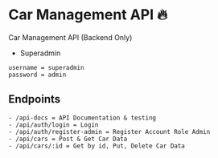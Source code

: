 # Car Management API 🔥

Car Management API (Backend Only)

- Superadmin

```
username = superadmin
password = admin
```

## Endpoints

```
- /api-docs = API Documentation & testing
- /api/auth/login = Login
- /api/auth/register-admin = Register Account Role Admin
- /api/cars = Post & Get Car Data
- /api/cars/:id = Get by id, Put, Delete Car Data
```